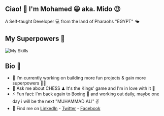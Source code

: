 ## Ciao! 👋 I'm Mohamed 😀 aka. Mido 😉
A Self-taught Developer 💻 from the land of Pharaohs "EGYPT" 🌤

## My Superpowers 💪
![My Skills](https://skillicons.dev/icons?i=html,css,js,sass,git,react,nodejs)

## Bio 📖
- 🔭 I’m currently working on building more fun projects & gain more superpowers 🐱‍🏍
- 💬 Ask me about CHESS ♟ It's the Kings' game and I'm in love with it 🤩
- ⚡ Fun fact: I'm back again to Boxing 🥊 and working out daily, maybe one day i will be the next "MUHAMMAD ALI" ✌
- 📩 Find me on [LinkedIn](https://www.linkedin.com/in/TechieMido) - [Twitter](https://twitter.com/TechieMido) - [Facebook](https://www.facebook.com/TechieMido)
